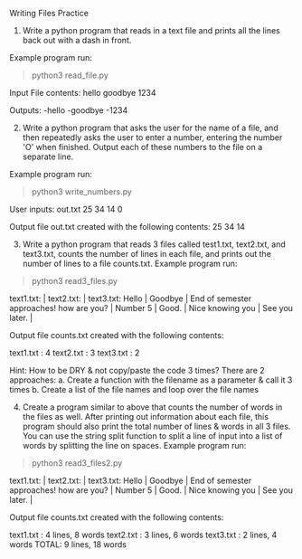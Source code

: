Writing Files Practice

1. Write a python program that reads in a text file and prints all the lines back out with a 
dash in front. 

Example program run: 
> python3 read_file.py 

Input File contents: 
hello 
goodbye 
1234 

Outputs: 
-hello 
-goodbye 
-1234 

2. Write a python program that asks the user for the name of a file, and then repeatedly 
asks the user to enter a number, entering the number 'O' when finished. Output each of these numbers to the file on a separate line. 

Example program run: 
> python3 write_numbers.py 

User inputs: 
out.txt 
25 
34 
14 
0 

Output file out.txt created with the following contents: 
25 
34 
14 

3. Write a python program that reads 3 files called test1.txt, text2.txt, and text3.txt, counts the number of lines in each file, and prints out the number of lines to a file counts.txt. 
Example program run: 
> python3 read3_files.py

text1.txt:       |    text2.txt:         |    text3.txt: 
Hello            |    Goodbye            |    End of semester approaches!
how are you?     |    Number 5           |
Good.            |    Nice knowing you   |
See you later.   |

 Output file counts.txt created with the following contents:
 
text1.txt : 4 
text2.txt : 3 
text3.txt : 2

Hint: How to be DRY & not copy/paste the code 3 times? There are 2 approaches: 
a. Create a function with the filename as a parameter & call it 3 times 
b. Create a list of the file names and loop over the file names

4. Create a program similar to above that counts the number of words in the files as well. 
After printing out information about each file, this program should also print the total number of lines & words in all 3 files. You can use the string split function to split a line of input into a list of words by splitting the line on spaces. 
Example program run:

> python3 read3_files2.py 

text1.txt:        |      text2.txt:           |       text3.txt:
Hello             |      Goodbye              |       End of semester approaches!
how are you?      |      Number 5             |
Good.             |      Nice knowing you     |
See you later.    |

Output file counts.txt created with the following contents:
 
text1.txt : 4 lines, 8 words 
text2.txt : 3 lines, 6 words 
text3.txt : 2 lines, 4 words 
TOTAL: 9 lines, 18 words

